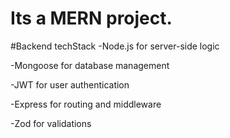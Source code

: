 # Its a MERN project.

#Backend techStack
-Node.js for server-side logic

-Mongoose for database management

-JWT for user authentication

-Express for routing and middleware

-Zod for validations